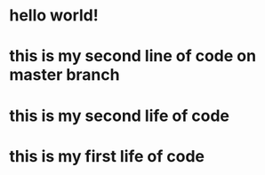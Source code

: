 # hello world!
# this is my second line of code on master branch
# this is my second life of code 
# this is my first life of code

